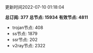 更新时间2022-07-10 01:18:04

**总订阅: 377**
**总节点: 15934**
**有效节点: 4811**
- trojan节点: 408
- ss节点: 1879
- ssr节点: 202
- v2ray节点: 2322
